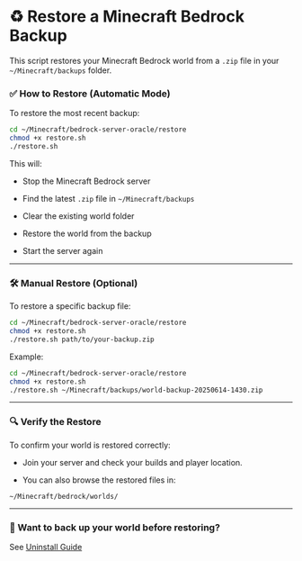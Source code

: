 # ♻️ Restore a Minecraft Bedrock Backup

This script restores your Minecraft Bedrock world from a `.zip` file in your `~/Minecraft/backups` folder.

### ✅ How to Restore (Automatic Mode)

To restore the most recent backup:

```bash
cd ~/Minecraft/bedrock-server-oracle/restore
chmod +x restore.sh
./restore.sh
```

This will:

- Stop the Minecraft Bedrock server

- Find the latest `.zip` file in `~/Minecraft/backups`

- Clear the existing world folder

- Restore the world from the backup

- Start the server again

---

### 🛠️ Manual Restore (Optional)

To restore a specific backup file:

```bash
cd ~/Minecraft/bedrock-server-oracle/restore
chmod +x restore.sh
./restore.sh path/to/your-backup.zip
```

Example:

```bash
cd ~/Minecraft/bedrock-server-oracle/restore
chmod +x restore.sh
./restore.sh ~/Minecraft/backups/world-backup-20250614-1430.zip
```

---

### 🔍 Verify the Restore

To confirm your world is restored correctly:

- Join your server and check your builds and player location.

- You can also browse the restored files in:

`~/Minecraft/bedrock/worlds/`

---

### 🧪 Want to back up your world before restoring?

See [Uninstall Guide](../uninstall/README.md)

